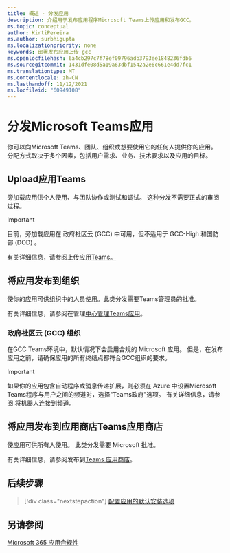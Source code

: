 ```yaml
---
title: 概述 - 分发应用
description: 介绍用于发布应用程序Microsoft Teams上传应用和发布GCC。
ms.topic: conceptual
author: KirtiPereira
ms.author: surbhigupta
ms.localizationpriority: none
keywords: 部署发布应用上传 gcc
ms.openlocfilehash: 6a4cb297c7f78ef09796adb3793ee1848236fdb6
ms.sourcegitcommit: 1431dfe08d5a19a63dbf1542a2e6c661e4dd7fc1
ms.translationtype: MT
ms.contentlocale: zh-CN
ms.lasthandoff: 11/12/2021
ms.locfileid: "60949108"
---
```

# <a name="distribute-your-microsoft-teams-app"></a>分发Microsoft Teams应用

你可以向Microsoft Teams、团队、组织或想要使用它的任何人提供你的应用。 分配方式取决于多个因素，包括用户需求、业务、技术要求以及应用的目标。

## <a name="upload-your-app-in-teams"></a>Upload应用Teams

旁加载应用供个人使用、与团队协作或测试和调试。 这种分发不需要正式的审阅过程。

> [!IMPORTANT]
> 目前，旁加载应用在 政府社区云 (GCC) 中可用，但不适用于 GCC-High 和国防部 (DOD) 。

有关详细信息，请参阅上传[应用Teams。](apps-upload.md)

## <a name="publish-your-app-to-your-org"></a>将应用发布到组织

使你的应用可供组织中的人员使用。此类分发需要Teams管理员的批准。

有关详细信息，请参阅在管理[中心管理Teams应用](/MicrosoftTeams/manage-apps?toc=%2Fmicrosoftteams%2Fplatform%2Ftoc.json&bc=%2FMicrosoftTeams%2Fbreadcrumb%2Ftoc.json)。

### <a name="government-community-cloud-gcc-organizations"></a>政府社区云 (GCC) 组织

在GCC Teams环境中，默认情况下会启用合规的 Microsoft 应用。 但是，在发布应用之前，请确保应用的所有终结点都符合GCC组织的要求。

> [!IMPORTANT]
>如果你的应用包含自动程序或消息传递扩展，则必须在 Azure 中设置Microsoft Teams程序与用户之间的频道时，选择"Teams政府"选项。 有关详细信息，请参阅 [将机器人连接到频道](/azure/bot-service/bot-service-manage-channels?view=azure-bot-service-4.0&preserve-view=true)。

## <a name="publish-your-app-to-the-teams-store"></a>将应用发布到应用商店Teams应用商店

使应用可供所有人使用。 此类分发需要 Microsoft 批准。

有关详细信息，请参阅发布到[Teams 应用商店](~/concepts/deploy-and-publish/appsource/publish.md)。

## <a name="next-step"></a>后续步骤

> [!div class="nextstepaction"]
> [配置应用的默认安装选项](~/concepts/deploy-and-publish/add-default-install-scope.md)

## <a name="see-also"></a>另请参阅

[Microsoft 365 应用合规性](/microsoft-365-app-certification/overview)
